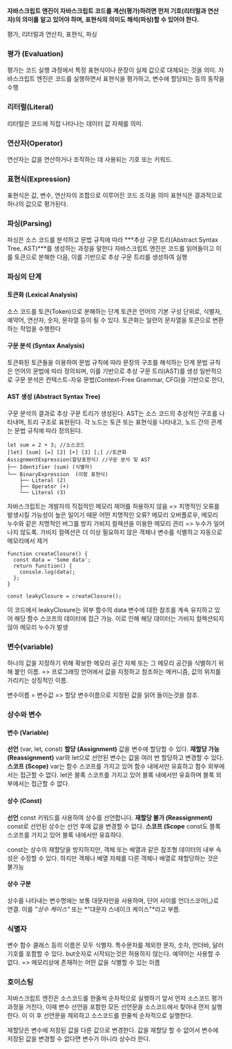 **자바스크립트 엔진이 자바스크립트 코드를 계산(평가)하려면 먼저 기호(리터럴과 연산자)의 의미를 알고 있어야 하며, 표현식의 의미도 해석(파싱)할 수 있어야 한다.**

평가, 리터럴과 연산자, 표현식, 파싱

### 평가 (Evaluation)
평가는 코드 실행 과정에서 특정 표현식이나 문장이 실제 값으로 대체되는 것을 의미.
자바스크립트 엔진은 코드를 실행하면서 표현식을 평가하고, 변수에 할당되는 등의 동작을 수행

### 리터럴(Literal)
리터럴은 코드에 직접 나타나는 데이터 값 자체를 의미.

### 연산자(Operator)
연산자는 값을 연산하거나 조작하는 데 사용되는 기호 또는 키워드.

### 표현식(Expression)
표현식은 값, 변수, 연산자의 조합으로 이루어진 코드 조각을 의미
표현식은 결과적으로 하나의 값으로 평가된다.

### 파싱(Parsing)
파싱은 소스 코드를 분석하고 문법 규칙에 따라 ***추상 구문 트리(Abstract Syntax Tree, AST)***를 생성하는 과정을 말한다
자바스크립트 엔진은 코드를 읽어들이고 이를 토큰으로 분해한 다음, 이를 기반으로 추상 구문 트리를 생성하여 실행

### 파싱의 단계
#### 토큰화 (Lexical Analysis)
소스 코드를 토큰(Token)으로 분해하는 단계
토큰은 언어의 기본 구성 단위로, 식별자, 예약어, 연산자, 숫자, 문자열 등이 될 수 있다.
토큰화는 일련의 문자열을 토큰으로 변환하는 작업을 수행한다

#### 구문 분석 (Syntax Analysis)
토큰화된 토큰들을 이용하여 문법 규칙에 따라 문장의 구조를 해석하는 단계
문법 규칙은 언어의 문법에 따라 정의되며, 이를 기반으로 추상 구문 트리(AST)를 생성
일반적으로 구문 분석은 컨텍스트-자유 문법(Context-Free Grammar, CFG)을 기반으로 한다,

#### AST 생성 (Abstract Syntax Tree)
구문 분석의 결과로 추상 구문 트리가 생성된다.
AST는 소스 코드의 추상적인 구조를 나타내며, 트리 구조로 표현된다.
각 노드는 토큰 또는 표현식을 나타내고, 노드 간의 관계는 문법 규칙에 따라 정의된다.

```
let sum = 2 + 3; //소스코드
[let] [sum] [=] [2] [+] [3] [;] //토큰화
AssignmentExpression(할당표현식) //구문 분석 및 AST
├── Identifier (sum) (식별자)
└── BinaryExpression  (이항 표현식)
    ├── Literal (2)
    ├── Operator (+)
    └── Literal (3)
```

자바스크립트는 개발자의 직접적인 메모리 제어를 허용하지 않음
=> 치명적인 오류를 발생시킬 가능성이 높은 일이기 때문
어떤 치명적인 오류?
메모리 오버플로우, 메모리 누수와 같은 치명적인 버그를 방지
가비지 컬렉션을 이용한 메모리 관리 => 누수가 일어나지 않도록.
가비지 컬렉션은 더 이상 필요하지 않은 객체나 변수를 식별하고 자동으로 메모리에서 제거

```
function createClosure() {
  const data = 'Some data';
  return function() {
    console.log(data);
  };
}

const leakyClosure = createClosure();
```
이 코드에서 leakyClosure는 외부 함수의 data 변수에 대한 참조를 계속 유지하고 있어 해당 함수 스코프의 데이터에 접근 가능. 이로 인해 해당 데이터는 가비지 컬렉션되지 않아 메모리 누수가 발생

### 변수(variable)
하나의 값을 지정하기 위해 확보한 메모리 공간 자체 또는 그 메모리 공간을 식별하기 위해 붙인 이름.
=> 프로그래밍 언어에서 값을 지정하고 참조하는 메커니즘, 값의 위치를 가리키는 상징적인 이름.

변수이름 = 변수값
=> 할당
변수이름으로 지정된 값을 읽어 들이는것을 참조.

### 상수와 변수
#### 변수 (Variable)
**선언**
(var, let, const)
**할당 (Assignment)** 
값을 변수에 할당할 수 있다.
**재할당 가능 (Reassignment)**
var와 let으로 선언된 변수는 값을 여러 번 할당하고 변경할 수 있다.
**스코프 (Scope)**
var는 함수 스코프를 가지고 있어 함수 내에서만 유효하고 함수 외부에서는 접근할 수 없다.
let은 블록 스코프를 가지고 있어 블록 내에서만 유효하며 블록 외부에서는 접근할 수 없다.

#### 상수 (Const)
**선언**
const 키워드를 사용하여 상수를 선언합니다.
**재할당 불가 (Reassignment)**
const로 선언된 상수는 선언 후에 값을 변경할 수 없다.
**스코프 (Scope**
const도 블록 스코프를 가지고 있어 블록 내에서만 유효하다.

const는 상수의 재할당을 방지하지만, 객체 또는 배열과 같은 참조형 데이터의 내부 속성은 수정할 수 있다. 하지만 객체나 배열 자체를 다른 객체나 배열로 재할당하는 것은 불가능

#### 상수 구분
상수를 나타내는 변수명에는 보통 대문자만을 사용하며, 단어 사이를 언더스코어(_)로 연결. 이를 *"상수 케이스"* 또는 *"대문자 스네이크 케이스"*라고 부름.

### 식별자
변수 함수 클래스 등의 이름은 모두 식별자.
특수문자를 제외한 문자, 숫자, 언더바, 달러기호를 포함할 수 있다.
but숫자로 시작되는것은 허용하지 않는다.
예약어는 사용할 수 없다.
=> 메모리상에 존재하는 어떤 값을 식별할 수 있는 이름

### 호이스팅
자바스크립트 엔진은 소스코드를 한줄씩 순차적으로 실행하기 앞서 먼저 소스코드 평가 과정을 거친다, 이때 변수 선언을 포함한 모든 선언문을 소스코드에서 찾아내 먼저 실행한다. 이 이 후 선언문을 제외하고 소스코드를 한줄씩 순차적으로 실행한다.

재할당은 변수에 저장된 값을 다른 값으로 변경한다. 값을 재할당 할 수 없어서 변수에 저장된 값을 변경할 수 없다면 변수가 아니라 상수라 한다.